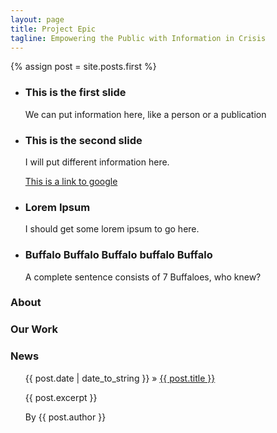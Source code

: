 ```yaml
---
layout: page
title: Project Epic
tagline: Empowering the Public with Information in Crisis
---
```

{% assign post = site.posts.first %}

<!--This is the front page image slider-->
<script type="text/javascript">
$(document).ready(function(){
  $('#Div_Slider_Test').bxSlider({
    auto: true,
  	captions: true,
    controls: false,
    pager: true,
  	adaptiveHeight: true,
  	responsive: true
  });
});
</script>

<ul id="Div_Slider_Test">
<li><div>
<h3>This is the first slide</h3>
<p>We can put information here, like a person or a publication</p>
</div></li>

<li><div>
<h3>This is the second slide</h3>
<p>I will put different information here.</p>
<a href="http://www.google.com">This is a link to google</a>
</div></li>

<li><div>
<h3>Lorem Ipsum</h3>
<p>I should get some lorem ipsum to go here.</p>
</div></li>

<li><div>
<h3>Buffalo Buffalo Buffalo buffalo Buffalo</h3>
<p>A complete sentence consists of 7 Buffaloes, who knew?</p>
</div></li>
</ul>

<div class="frontabout">
	<h3>About</h3>
</div>

<div class="frontourwork">
	<h3>Our Work</h3>
</div>

<div class="frontnews">
	<h3>News</h3>
	<ul class="posts">
    	<div class="post">
			<div class="heading"><span>{{ post.date | date_to_string }}</span> &raquo; <a href="{{ BASE_PATH }}{{ post.url }}">{{ post.title }}</a></div>
			<p>{{ post.excerpt }}</p>
			<p>By {{ post.author }}</p>
		</div>
	</ul>
</div>
